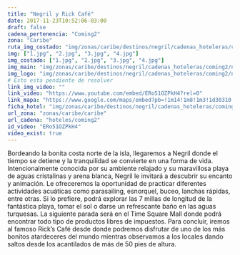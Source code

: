 ```yaml
---
title: "Negril y Rick Café"
date: 2017-11-23T10:52:06-03:00
draft: false
cadena_pertenencia: "Coming2"
zona: "Caribe"
ruta_img_costado: "img/zonas/caribe/destinos/negril/cadenas_hoteleras/coming2/negril_y_rick_cafe/imagenes/"
img: ["1.jpg", "2.jpg", "3.jpg", "4.jpg"]
img_costado: ["1.jpg", "2.jpg", "3.jpg", "4.jpg"]
img_main: "img/zonas/caribe/destinos/negril/cadenas_hoteleras/coming2/negril_y_rick_cafe/negril_y_rick_cafe.jpg"
img_logo: "img/zonas/caribe/destinos/negril/cadenas_hoteleras/coming2/negril_y_rick_cafe/logo_coming2.jpg"
# Esto esta pendiente de resolver
link_img_video: ""
link_video: "https://www.youtube.com/embed/ERo51OZPkH4?rel=0"
link_mapa: "https://www.google.com/maps/embed?pb=!1m14!1m8!1m3!1d30310.489928266394!2d-78.3570113!3d18.2644727!3m2!1i1024!2i768!4f13.1!3m3!1m2!1s0x8ed90d8512302c85%3A0x7bc0f136de355913!2sNegril%2C+Jamaica!5e0!3m2!1ses!2scl!4v1511445237839"
ficha_hotel: "img/zonas/caribe/destinos/negril/cadenas_hoteleras/coming2/negril_y_rick_cafe/negril_y_rick_cafe.pdf"
url_zona: "zonas/caribe/caribe"
url_cadena: "hoteles/coming2"
id_video: "ERo51OZPkH4"
video_exist: true
---
```

Bordeando la bonita costa norte de la isla, llegaremos a Negril donde el tiempo se detiene y la tranquilidad se convierte en una forma de vida. Intencionalmente conocida por su ambiente relajado y su maravillosa playa de aguas cristalinas y arena blanca, Negril le invitará a descubrir su encanto y animación. Le ofreceremos la oportunidad de practicar diferentes actividades acuáticas como parasailing, esnorquel, buceo, lanchas rápidas, entre otras. Si lo prefiere, podrá explorar las 7 millas de longitud de la fantástica playa, tomar el sol o darse un refrescante baño en las aguas turquesas. La siguiente parada será en el Time Square Mall donde podrá encontrar todo tipo de productos libres de impuestos. Para concluir, iremos al famoso Rick’s Café desde donde podremos disfrutar de uno de los más bonitos atardeceres del mundo mientras observamos a los locales dando saltos desde los acantilados de más de 50 pies de altura.
